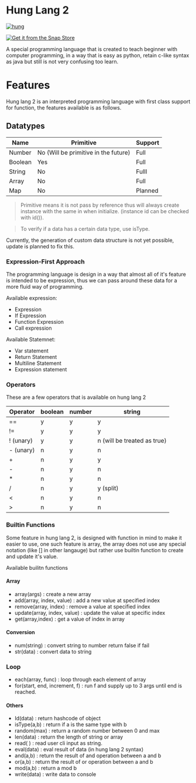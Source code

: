 # Hung Lang 2

[![hung](https://snapcraft.io/hung/badge.svg)](https://snapcraft.io/hung)

[![Get it from the Snap Store](https://snapcraft.io/static/images/badges/en/snap-store-black.svg)](https://snapcraft.io/hung)

A special programming language that is created to teach beginner with computer programming, in a way that is easy as python,
retain c-like syntax as java but still is not very confusing too learn.

# Features

Hung lang 2 is an interpreted programming language with first class support for function, the features available is as
follows.

## Datatypes

| Name    | Primitive                            | Support    |
| ------- | ------------------------------------ | ---------- |
| Number  | No (Will be primitive in the future) | Full       |
| Boolean | Yes                                  | Full       |
| String  | No                                   | Fulll |
| Array   | No                                   | Full       |
| Map | No |Planned|

> Primitive means it is not pass by reference thus will always create instance with the same in when initialize. (instance id can be checked with id()).

> To verify if a data has a certain data type, use isType.

Currently, the generation of custom data structure is not yet possible, update is planned to fix this.

### Expression-First Approach

The programming language is design in a way that almost all of it's feature is intended to be expression, thus we can
pass around these data for a more fluid way of programming.

Available expression:

- Expression
- If Expression
- Function Expression
- Call expression

Available Statemnet:

- Var statement
- Return Statement
- Multiline Statement
- Expression statement

### Operators

These are a few operators that is available on hung lang 2

| Operator  | boolean | number | string                      |
| --------- | ------- | ------ | --------------------------- |
| ==        | y       | y      | y                           |
| !=        | y       | y      | y                           |
| ! (unary) | y       | y      | n (will be treated as true) |
| - (unary) | n       | y      | n                           |
| +         | n       | y      | y                           |
| -         | n       | y      | n                           |
| *         | n       | y      | n                           |
| /         | n       | y      | y (split)                   |
| <         | n       | y      | n                           |
| >         | n       | y      | n                           |

### Builtin Functions

Some feature in hung lang 2, is designed with function in mind to make it easier to use, one such feature is array, the
array does not use any special notation (like [] in other langauge) but rather use builtin function to create and update
it's value.

Available builitn functions

#### Array

- array(args) : create a new array
- add(array, index, value) : add a new value at specified index
- remove(array, index) : remove a value at specified index
- update(array, index, value) : update the value at specific index
- get(array,index) : get a value of index in array

#### Conversion

- num(string) : convert string to number return false if fail
- str(data) : convert data to string

### Loop

- each(array, func) : loop through each element of array
- for(start, end, increment, f) : run f and supply up to 3 args until end is reached.

#### Others

- Id(data) : return hashcode of object
- isType(a,b) : return if a is the same type with b
- random(max) : return a random number between 0 and max
- len(data) : return the length of string or array
- read( ) : read user cli input as string.
- eval(data) : eval result of data (in hung lang 2 syntax)
- and(a,b) : return the result of and operation between a and b
- or(a,b) : return the result of or operation between a and b
- mod(a,b) : return a mod b
- write(data) : write data to console





